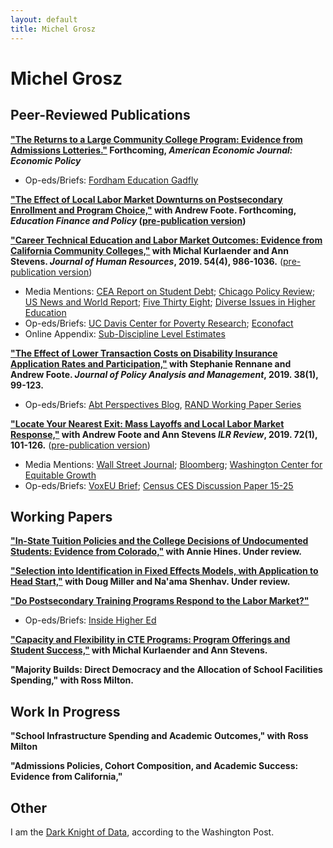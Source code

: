 ```yaml
---
layout: default
title: Michel Grosz
---
```

<div class="blurb">
	<h1>Michel Grosz</h1>
</div><!-- /.blurb -->



## Peer-Reviewed Publications

**["The Returns to a Large Community College Program: Evidence from Admissions Lotteries."](https://mzgrosz.github.io/research/grosz_JMP_081118.pdf) Forthcoming, *American Economic Journal: Economic Policy***
* Op-eds/Briefs: [Fordham Education Gadfly](https://fordhaminstitute.org/national/commentary/start-students-path-high-return-degrees-earlier)

**["The Effect of Local Labor Market Downturns on Postsecondary Enrollment and Program Choice,"](https://www.mitpressjournals.org/doi/abs/10.1162/edfp_a_00288) with Andrew Foote. Forthcoming, *Education Finance and Policy* ([pre-publication version](https://aefpweb.org/sites/default/files/webform/42/FooteGrosz_AEFPPaper.pdf))**


**["Career Technical Education and Labor Market Outcomes: Evidence from California Community Colleges,"](http://jhr.uwpress.org/content/early/2018/04/02/jhr.54.4.1015.7449R2.abstract) with Michal Kurlaender and Ann Stevens. *Journal of Human Resources*, 2019. 54(4), 986-1036.** ([pre-publication version](https://www.nber.org/papers/w21137))
* Media Mentions: [CEA Report on Student Debt](https://www.google.com/url?q=https%3A%2F%2Fwww.whitehouse.gov%2Fsites%2Fdefault%2Ffiles%2Fpage%2Ffiles%2F20160718_cea_student_debt.pdf&sa=D&sntz=1&usg=AFQjCNGoRfqbauZ0fNGQJpX2tC_niyxW4w); [Chicago Policy Review](http://chicagopolicyreview.org/2015/07/02/technical-education-at-a-community-college-improves-graduates-future-earnings/); [US News and World Report](https://www.usnews.com/news/articles/2015/05/18/which-vocational-degrees-pay-off); [Five Thirty Eight](https://fivethirtyeight.com/features/food-deserts-community-colleges-and-innovative-slackers/); [Diverse Issues in Higher Education](https://diverseeducation.com/article/72377/)
* Op-eds/Briefs: [UC Davis Center for Poverty Research](https://poverty.ucdavis.edu/policy-brief/community-college-career-technical-education-programs-significantly-increase-earnings); [Econofact](https://econofact.org/does-career-technical-education-pay)
* Online Appendix: [Sub-Discipline Level Estimates](https://mzgrosz.github.io/research/full_top4s_appendix.pdf)

**["The Effect of Lower Transaction Costs on Disability Insurance Application Rates and Participation,"](https://onlinelibrary.wiley.com/doi/pdf/10.1002/pam.22095) with Stephanie Rennane and Andrew Foote. *Journal of Policy Analysis and Management*, 2019. 38(1), 99-123.**
* Op-eds/Briefs: [Abt Perspectives Blog](https://www.abtassociates.com/insights/perspectives-blog/social-security-disability-insurance-sometimes-easier-is-better), [RAND Working Paper Series](https://www.rand.org/pubs/working_papers/WR1255.html)

**["Locate Your Nearest Exit: Mass Layoffs and Local Labor Market Response,"](https://journals.sagepub.com/doi/abs/10.1177/0019793917753095) with Andrew Foote and Ann Stevens *ILR Review*, 2019. 72(1), 101-126.** ([pre-publication version](https://www.nber.org/papers/w21618))
* Media Mentions: [Wall Street Journal](https://blogs.wsj.com/economics/2016/03/17/half-of-u-s-may-endure-lost-decade-of-depressed-employment/); [Bloomberg](https://www.bloomberg.com/opinion/articles/2018-01-03/how-governments-can-move-people-to-jobs); [Washington Center for Equitable Growth](https://equitablegrowth.org/the-consequences-and-causes-of-declining-geographic-mobility-in-the-united-states/)
* Op-eds/Briefs: [VoxEU Brief](https://voxeu.org/article/mass-layoffs-and-local-labour-market-exit); [Census CES Discussion Paper 15-25](https://papers.ssrn.com/sol3/papers.cfm?abstract_id=2661687)

## Working Papers

**["In-State Tuition Policies and the College Decisions of Undocumented Students: Evidence from Colorado,"](https://mzgrosz.github.io/research/gh_1118.pdf) with Annie Hines. Under review.**

**["Selection into Identification in Fixed Effects Models, with Application to Head Start,"](https://mzgrosz.github.io/research/msg_master.pdf) with Doug Miller and Na'ama Shenhav. Under review.**

**["Do Postsecondary Training Programs Respond to the Labor Market?"](https://www.abtassociates.com/insights/publications/white-paper/do-postsecondary-training-programs-respond-to-changes-in-the)**
* Op-eds/Briefs: [Inside Higher Ed](https://www.insidehighered.com/views/2019/07/10/community-colleges-should-be-more-responsive-labor-market-changes-opinion)

**["Capacity and Flexibility in CTE Programs: Program Offerings and Student Success,"](https://education.ucdavis.edu/sites/main/files/cte_flexibility_paper_draft_9-30-18_for_ies.pdf) with Michal Kurlaender and Ann Stevens.**

**"Majority Builds: Direct Democracy and the Allocation of School Facilities Spending," with Ross Milton.**

## Work In Progress

**"School Infrastructure Spending and Academic Outcomes," with Ross Milton**

**"Admissions Policies, Cohort Composition, and Academic Success: Evidence from California,"**

## Other

I am the [Dark Knight of Data](https://www.washingtonpost.com/news/wonk/wp/2014/08/18/name-that-data-winners/?utm_term=.3cd38d9f8b5d), according to the Washington Post.
